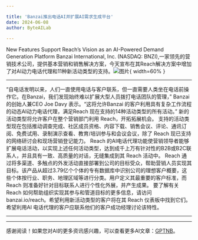 ```yaml
---

title: 'Banzai推出电话AI并扩展AI需求生成平台'
date: 2024-06-08
author: ByteAILab

---
```


New Features Support Reach’s Vision as an AI-Powered Demand Generation Platform
Banzai International, Inc. (NASDAQ: BNZI),一家领先的营销技术公司，提供基本营销和销售解决方案，今天宣布在其Reach解决方案中增加了对AI动力电话代理和11种新活动类型的支持。![图片](https://ai-techpark.com/wp-content/uploads/2024/06/Banzai-L-960x540.jpg){ width=60% }

---

“自电话发明以来，人们一直使用电话与客户联系，但一直需要人类坐在电话前操作它。在Banzai，我们发现始终难以扩展大型人员拨打电话团队的管理，” Banzai 的创始人兼CEO Joe Davy 表示。“这将允许Banzai 的客户利用具有复杂工作流程的动态AI动力电话代理，满足Reach 现在支持的14种活动类型的所有活动。”
新的活动类型将允许客户在整个营销部门利用 Reach，开拓拓展机会。
支持的活动类型现在包括推动调查完成、社区成员资格、内容下载、销售会议、评论、通讯订阅、免费试用、录制演示查看、教育/培训参与和会议会议，除了 Reach 现已支持的网络研讨会和现场营销登记能力。
Reach 的AI电话代理功能使营销领导者能够扩展电话活动，以实现上述任何活动类型，达到成千上万有针对性的B2B或B2C联系人，并且具有一致、高质量的对话，无缝集成到其 Reach 活动中。
Reach 通过将多渠道、多触点的外发活动直接部署到公司的目标受众，帮助营销人员实现其目标。该产品从超过3.79亿个个体的专有数据库中识别公司的理想客户概要，这些个体按行业、职务、地理区域等进行分类。用户定义其最重要的客户标准，而 Reach 则准备好针对目标联系人进行个性化外展，并产生成果。
要了解有关 Reach 如何帮助组织实现其参与和管道目标的更多信息，请访问 banzai.io/reach。希望利用新活动类型的客户将在其 Reach 仪表板中找到它们。希望利用AI 电话代理的客户应联系他们的客户成功经理讨论该特性。


---
---
感谢阅读！如果您对AI的更多资讯感兴趣，可以查看更多AI文章：[GPTNB](https://gptnb.com)。